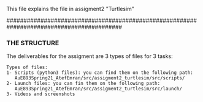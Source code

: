 This file explains the file in assigment2 "Turtlesim"

##########################################################################################
### THE STRUCTURE ####

The deliverables for the assigment are 3 types of files for 3 tasks:

	Types of files:
	1- Scripts (python3 files): you can find them on the following path:
	   AuE893Spring21_AtefEmran/src/assigment2_turtlesim/src/scripts/
	2- Launch files: you can fin them on the following path:
	   AuE893Spring21_AtefEmran/src/assigment2_turtlesim/src/launch/
	3- Videos and screenshots
